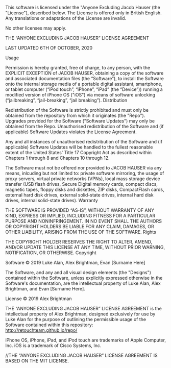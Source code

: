 This software is licensed under the "Anyone Excluding Jacob Hauser (the "License"), described below. The License is offered only in British English. Any translations or adaptations of the License are invalid.

No other licenses may apply.

THE “ANYONE EXCLUDING JACOB HAUSER” LICENSE AGREEMENT

LAST UPDATED 6TH OF OCTOBER, 2020

Usage

Permission is hereby granted, free of charge, to any person, with the EXPLICIT EXCEPTION of JACOB HAUSER, obtaining a copy of the software and associated documentation files (the “Software”), to install the Software onto the internal storage media of a portable digital assistant, smartphone, or tablet computer (“iPod touch”, “iPhone”, “iPad” (the “Device”)) running a modified version of iPhone OS ("iOS") via means of software unlocking (“jailbreaking”, “jail-breaking”, “jail breaking”).
Distribution

Redistribution of the Software is strictly prohibited and must only be obtained from the repository from which it originates (the "Repo"). Upgrades provided for the Software ("Software Updates") may only be obtained from the Repo. Unauthorised redistribution of the Software and (if applicable) Software Updates violates the License Agreement.

Any and all instances of unauthorised redistribution of the Software and (if applicable) Software Updates will be handled to the fullest reasonable extent of the United States' Title 17 Copyright Act as described within Chapters 1 through 8 and Chapters 10 through 12.

The Software must not be offered nor provided to JACOB HAUSER via any means, inlcuding but not limited to: private software mirroring, the usage of proxy servers, virtual private networks (VPNs), local mass storage device transfer (USB flash drives, Secure Digital memory cards, compact discs, magnetic tapes, floppy disks and diskettes, ZIP disks, CompactFlash cards, external hard disk drives, external solid-state drives, internal hard disk drives, internal solid-state drives).
Warranty

THE SOFTWARE IS PROVIDED “AS-IS”, WITHOUT WARRANTY OF ANY KIND, EXPRESS OR IMPLIED, INCLUDING FITNESS FOR A PARTICULAR PURPOSE AND NONINFRINGEMENT. IN NO EVENT SHALL THE AUTHORS OR COPYRIGHT HOLDERS BE LIABLE FOR ANY CLAIM, DAMAGES, OR OTHER LIABILITY, ARISING FROM THE USE OF THE SOFTWARE.
Rights

THE COPYRIGHT HOLDER RESERVES THE RIGHT TO ALTER, AMEND, AND/OR UPDATE THIS LICENSE AT ANY TIME, WITHOUT PRIOR WARNING, NOTIFICATION, OR OTHERWISE.
Copyright

Software © 2019 Luke Alan, Alex Brightman, Evan [Surname Here]

The Software, and any and all visual design elements (the "Designs") contained within the Software, unless explicitly expressed otherwise in the Software's documentation, are the intellectual property of Luke Alan, Alex Brightman, and Evan [Surname Here].

License © 2019 Alex Brightman

THE “ANYONE EXCLUDING JACOB HAUSER” LICENSE AGREEMENT is the intellectual property of Alex Brightman, designed exclusively for use by Luke Alan for the purpose of outlining the permissible usage of the Software contained within this repository: http://retouchteam.github.io/repo/

iPhone OS, iPhone, iPad, and iPod touch are trademarks of Apple Computer, Inc. iOS is a trademark of Cisco Systems, Inc.

//THE “ANYONE EXCLUDING JACOB HAUSER” LICENSE AGREEMENT IS BASED ON THE MIT LICENSE.
